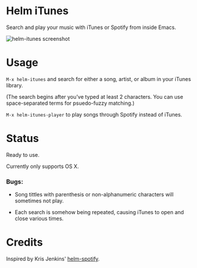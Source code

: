 Helm iTunes
===========

Search and play your music with iTunes or Spotify from inside Emacs.

![helm-itunes screenshot](https://raw.githubusercontent.com/daschwa/helm-itunes/master/screenshot.png)

# Usage

`M-x helm-itunes` and search for either a song, artist, or album in your iTunes 
library.

(The search begins after you’ve typed at least 2 characters. You can use space-separated terms for psuedo-fuzzy matching.)

`M-x helm-itunes-player` to play songs through Spotify instead of iTunes.

# Status
Ready to use.

Currently only supports OS X.

### Bugs:

- Song tittles with parenthesis or non-alphanumeric characters will sometimes not play.

- Each search is somehow being repeated, causing iTunes to open and close various times.

# Credits
Inspired by Kris Jenkins' [helm-spotify](https://github.com/krisajenkins/helm-spotify).